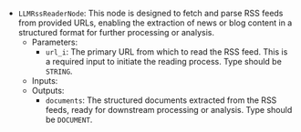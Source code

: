- `LLMRssReaderNode`: This node is designed to fetch and parse RSS feeds from provided URLs, enabling the extraction of news or blog content in a structured format for further processing or analysis.
    - Parameters:
        - `url_i`: The primary URL from which to read the RSS feed. This is a required input to initiate the reading process. Type should be `STRING`.
    - Inputs:
    - Outputs:
        - `documents`: The structured documents extracted from the RSS feeds, ready for downstream processing or analysis. Type should be `DOCUMENT`.
